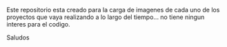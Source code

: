 Este repositorio esta creado para la carga de imagenes de cada uno de los proyectos que vaya realizando a lo largo del tiempo... no tiene ningun interes para el codigo.

Saludos